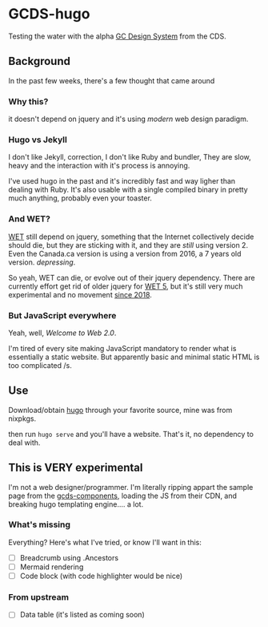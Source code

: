 # GCDS-hugo

Testing the water with the alpha [GC Design System](https://design-system.alpha.canada.ca) from the CDS.

## Background

In the past few weeks, there's a few thought that came around

### Why this?

it doesn't depend on jquery and it's using _modern_ web design paradigm.

### Hugo vs Jekyll

I don't like Jekyll, correction, I don't like Ruby and bundler, They are slow, heavy and the interaction with it's process is annoying.

I've used hugo in the past and it's incredibly fast and way ligher than dealing with Ruby. It's also usable with a single compiled binary in pretty much anything, probably even your toaster.

### And WET?

[WET](https://wet-boew.github.io/wet-boew/index-en.html) still depend on jquery, something that the Internet collectively decide should die, but they are sticking with it, and they are _still_ using version 2. Even the Canada.ca version is using a version from 2016, a 7 years old version. _depressing_.

So yeah, WET can die, or evolve out of their jquery dependency. There are currently effort get rid of older jquery for [WET 5](https://wet-boew.github.io/wet-boew-documentation/research/2018-4-wet5-project.html), but it's still very much experimental and no movement [since 2018](https://wet-boew.github.io/wet-boew-documentation/research/2018-6-wb5-exploration-1.html#combined-prototype-1).

### But JavaScript everywhere

Yeah, well, _Welcome to Web 2.0_. 

I'm tired of every site making JavaScript mandatory to render what is essentially a static website. But apparently basic and minimal static HTML is too complicated /s.

## Use

Download/obtain [hugo](https://gohugo.io/) through your favorite source, mine was from nixpkgs.

then run `hugo serve` and you'll have a website. That's it, no dependency to deal with.

## This is VERY experimental

I'm not a web designer/programmer. I'm literally ripping appart the sample page from the [gcds-components](https://github.com/cds-snc/gcds-components), loading the JS from their CDN, and breaking hugo templating engine.... a lot.

### What's missing

Everything? Here's what I've tried, or know I'll want in this:

- [ ] Breadcrumb using .Ancestors
- [ ] Mermaid rendering
- [ ] Code block (with code highlighter would be nice)

### From upstream

- [ ] Data table (it's listed as coming soon)
